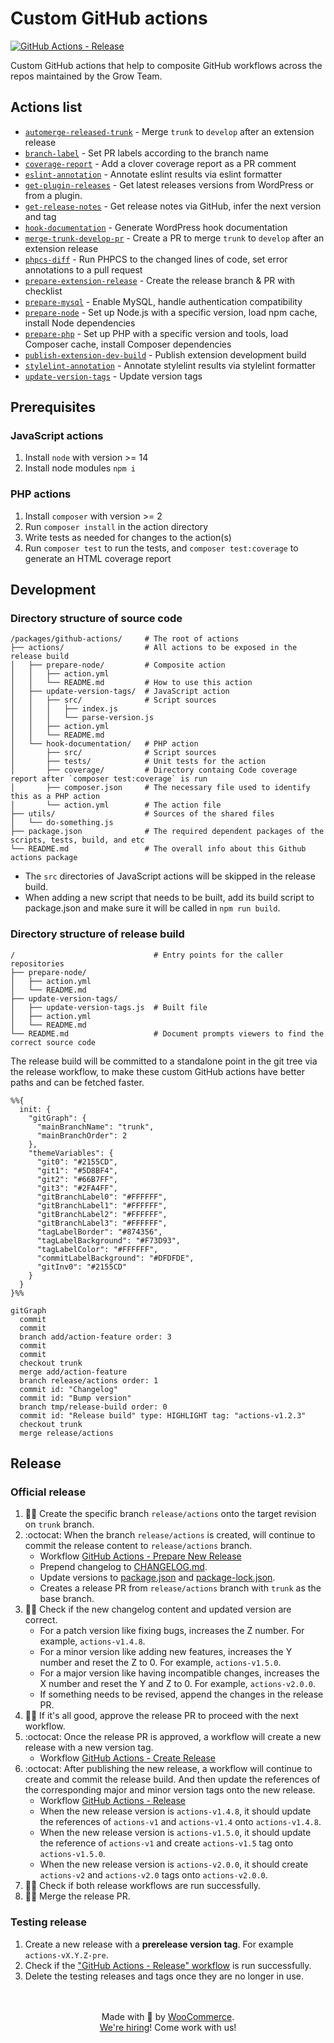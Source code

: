 # Custom GitHub actions

[![GitHub Actions - Release](https://github.com/woocommerce/grow/actions/workflows/github-actions-release.yml/badge.svg)](https://github.com/woocommerce/grow/actions/workflows/github-actions-release.yml)

Custom GitHub actions that help to composite GitHub workflows across the repos maintained by the Grow Team.

## Actions list

- [`automerge-released-trunk`](actions/automerge-released-trunk) - Merge `trunk` to `develop` after an extension release
- [`branch-label`](actions/branch-label) - Set PR labels according to the branch name
- [`coverage-report`](actions/coverage-report) - Add a clover coverage report as a PR comment
- [`eslint-annotation`](actions/eslint-annotation) - Annotate eslint results via eslint formatter
- [`get-plugin-releases`](actions/get-plugin-releases) - Get latest releases versions from WordPress or from a plugin.
- [`get-release-notes`](actions/get-release-notes) - Get release notes via GitHub, infer the next version and tag
- [`hook-documentation`](actions/hook-documentation) - Generate WordPress hook documentation
- [`merge-trunk-develop-pr`](actions/merge-trunk-develop-pr) - Create a PR to merge `trunk` to `develop` after an extension release
- [`phpcs-diff`](actions/phpcs-diff) - Run PHPCS to the changed lines of code, set error annotations to a pull request
- [`prepare-extension-release`](actions/prepare-extension-release) - Create the release branch & PR with checklist
- [`prepare-mysql`](actions/prepare-mysql) - Enable MySQL, handle authentication compatibility
- [`prepare-node`](actions/prepare-node) - Set up Node.js with a specific version, load npm cache, install Node dependencies
- [`prepare-php`](actions/prepare-php) - Set up PHP with a specific version and tools, load Composer cache, install Composer dependencies
- [`publish-extension-dev-build`](actions/publish-extension-dev-build) - Publish extension development build
- [`stylelint-annotation`](actions/stylelint-annotation) - Annotate stylelint results via stylelint formatter
- [`update-version-tags`](actions/update-version-tags) - Update version tags

## Prerequisites

### JavaScript actions

1. Install `node` with version >= 14
1. Install node modules `npm i`

### PHP actions

1. Install `composer` with version >= 2
1. Run `composer install` in the action directory
1. Write tests as needed for changes to the action(s)
1. Run `composer test` to run the tests, and `composer test:coverage` to generate an HTML coverage report

## Development

### Directory structure of source code

```
/packages/github-actions/     # The root of actions
├── actions/                  # All actions to be exposed in the release build
│   ├── prepare-node/         # Composite action
│   │   ├── action.yml
│   │   └── README.md         # How to use this action
│   ├── update-version-tags/  # JavaScript action
│   │   ├── src/              # Script sources
│   │   │   ├── index.js
│   │   │   └── parse-version.js
│   │   ├── action.yml
│   │   └── README.md
│   └── hook-documentation/   # PHP action
│       ├── src/              # Script sources
│       ├── tests/            # Unit tests for the action
│       ├── coverage/         # Directory containg Code coverage report after `composer test:coverage` is run
│       ├── composer.json     # The necessary file used to identify this as a PHP action
│       └── action.yml        # The action file
├── utils/                    # Sources of the shared files
│   └── do-something.js
├── package.json              # The required dependent packages of the scripts, tests, build, and etc
└── README.md                 # The overall info about this Github actions package
```

- The `src` directories of JavaScript actions will be skipped in the release build.
- When adding a new script that needs to be built, add its build script to package.json and make sure it will be called in `npm run build`.

### Directory structure of release build

```
/                               # Entry points for the caller repositories
├── prepare-node/
│   ├── action.yml
│   └── README.md
├── update-version-tags/
│   ├── update-version-tags.js  # Built file
│   ├── action.yml
│   └── README.md
└── README.md                   # Document prompts viewers to find the correct source code
```

The release build will be committed to a standalone point in the git tree via the release workflow, to make these custom GitHub actions have better paths and can be fetched faster.

```mermaid
%%{
  init: {
    "gitGraph": {
      "mainBranchName": "trunk",
      "mainBranchOrder": 2
    },
    "themeVariables": {
      "git0": "#2155CD",
      "git1": "#5D8BF4",
      "git2": "#66B7FF",
      "git3": "#2FA4FF",
      "gitBranchLabel0": "#FFFFFF",
      "gitBranchLabel1": "#FFFFFF",
      "gitBranchLabel2": "#FFFFFF",
      "gitBranchLabel3": "#FFFFFF",
      "tagLabelBorder": "#874356",
      "tagLabelBackground": "#F73D93",
      "tagLabelColor": "#FFFFFF",
      "commitLabelBackground": "#DFDFDE",
      "gitInv0": "#2155CD"
    }
  }
}%%

gitGraph
  commit
  commit
  branch add/action-feature order: 3
  commit
  commit
  checkout trunk
  merge add/action-feature
  branch release/actions order: 1
  commit id: "Changelog"
  commit id: "Bump version"
  branch tmp/release-build order: 0
  commit id: "Release build" type: HIGHLIGHT tag: "actions-v1.2.3"
  checkout trunk
  merge release/actions

```

## Release

### Official release

1. :technologist: Create the specific branch `release/actions` onto the target revision on `trunk` branch.
1. :octocat: When the branch `release/actions` is created, will continue to commit the release content to `release/actions` branch.
   - Workflow [GitHub Actions - Prepare New Release](https://github.com/woocommerce/grow/actions/workflows/github-actions-prepare-release.yml)
   - Prepend changelog to [CHANGELOG.md](CHANGELOG.md).
   - Update versions to [package.json](package.json) and [package-lock.json](package-lock.json).
   - Creates a release PR from `release/actions` branch with `trunk` as the base branch.
1. :technologist: Check if the new changelog content and updated version are correct.
   - For a patch version like fixing bugs, increases the Z number. For example, `actions-v1.4.8`.
   - For a minor version like adding new features, increases the Y number and reset the Z to 0. For example, `actions-v1.5.0`.
   - For a major version like having incompatible changes, increases the X number and reset the Y and Z to 0. For example, `actions-v2.0.0`.
   - If something needs to be revised, append the changes in the release PR.
1. :technologist: If it's all good, approve the release PR to proceed with the next workflow.
1. :octocat: Once the release PR is approved, a workflow will create a new release with a new version tag.
   - Workflow [GitHub Actions - Create Release](https://github.com/woocommerce/grow/actions/workflows/github-actions-create-release.yml)
1. :octocat: After publishing the new release, a workflow will continue to create and commit the release build. And then update the references of the corresponding major and minor version tags onto the new release.
   - Workflow [GitHub Actions - Release](https://github.com/woocommerce/grow/actions/workflows/github-actions-release.yml)
   - When the new release version is `actions-v1.4.8`, it should update the references of `actions-v1` and `actions-v1.4` onto `actions-v1.4.8`.
   - When the new release version is `actions-v1.5.0`, it should update the reference of `actions-v1` and create `actions-v1.5` tag onto `actions-v1.5.0`.
   - When the new release version is `actions-v2.0.0`, it should create `actions-v2` and `actions-v2.0` tags onto `actions-v2.0.0`.
1. :technologist: Check if both release workflows are run successfully.
1. :technologist: Merge the release PR.

### Testing release

1. Create a new release with a **prerelease version tag**. For example `actions-vX.Y.Z-pre`.
1. Check if the ["GitHub Actions - Release" workflow](https://github.com/woocommerce/grow/actions/workflows/github-actions-release.yml) is run successfully.
1. Delete the testing releases and tags once they are no longer in use.

<p align="center">
	<br/><br/>
	Made with 💜 by <a href="https://woocommerce.com/">WooCommerce</a>.<br/>
	<a href="https://woocommerce.com/careers/">We're hiring</a>! Come work with us!
</p>

